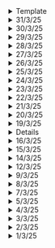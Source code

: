 <details>
  <summary>Template</summary>
  </details>

<details>
  <summary>31/3/25</summary>

  # Key Learnings
  - DSA in C: Some problems regarding linked list. Clearly understood the implementation of Stack and LL.
  </details>
<details>
  <summary>30/3/25</summary>

  # Key Learnings
  - Brief History of Time
  - Visualizing the 4th dimension. Understanding the 4D cube: hypercube / tesseract
  - Platonic solids and its generalization in higher dimensions
  - SFML: Frame-rate independent gameplay and its importance, bounding boxes and its limitations, views etc.
  - PCB Designing: Continuation of the ESP32 board
  - 3D printing course: Binder Jetting and Material Jetting
  </details>
<details>
  <summary>29/3/25</summary>

  # Key Learnings
  - Brief History of Time
  - CAD Modeling: Quick Return Mechanism and some knots
  - Binder Jetting 3D printing technique
  - DSA for some time
  </details>

<details>
  <summary>28/3/25</summary>

  # Key Learnings
  - Brief History of Time
  - SFML Ideas along with OpenGL: Light rays, Fading worm, SAT Collisions, Rope Simulation, Single and Double Pendulum, Sand Fire Water , Mandelbrot Set plotter, Sound Wave interference, Lunar Lander, Satellites Rockets Nosecone Jettisoning, Orbital Mechanics, Soft Body (Jelly Like Structures), Particle Simulation (Navier Stokes Equation), Fourier Series and Transform Visualization, Smoke Effects and Gas Diffusion.
  - I want to work on each idea for a week till I get it around perfect.
  </details>

<details>
  <summary>27/3/25</summary>

  # Key Learnings
  - DSA in C++: Unique Subsets problem, array permutations, N-Queens problem
  - 3D printing course: Laser Powder Bed Fusion (L-PBF) and intro to Electron-Beam Powder Bed Fusion(EB-PBF)
  - Brief History of Time: Light cones, Absolute time and absolute space. How Einstein put an end to absolute time theory by saying speed of light is always constant regardless of how you measure it or how fast you are moving. 
  - CAD Modeling: Design of a twisted connector and a toroidal propeller. Main features that were used: transform (rotate), bridging curves (match tangents), fill surfaces and enclose feature, intersection curve between planes gives us a line without us having to make another sketch, splines, helices and the rib command.
  </details>

<details>
  <summary>26/3/25</summary>

  # Key Learnings
  - DSA in C++: Recursion: Binary Search, All Subsets of an array
  - DSA in C: Doubly Linked List and Circular Linked List
  - First Experiment of Data Communication and Networking Lab (DCN): Using CISCO router and switch, establish a communication path between two computers, ping each other. Software used was PuTTy.
  - SFML: Simple Shooting games, but fundamental concepts that are required for future games, I have learned them. I am becoming more familiar with pointers and classes.
  - PCB Designing: Started with routing the ESP32 board
  </details>

<details>
  <summary>25/3/25</summary>

  # Key Learnings
  - DSA in C++: Recursion: time and space complexity revision
  - DSA in C: Linked List Basic Program
  - PCB design on ESP32, review of how to upload files in GitHub and maintain them
  - An overview of a project that I can do using 555 timer (PCB designing)
  - 3D printing course: Cold Spray Directed Energy Deposition
  
  ## Aerodynamics
  - No matter how complex the flow field or how complex the shape of the body, aerodynamic forces arise due to pressure distribution and shear stress distribution that exist on the surface
  - Pressure, Density, Temperature and Velocity
  - Equation of State: p = rho * R * T
  - Flaps: Control lift
  - Ailerons: Control the roll
  - Rudder: Control the yaw
  - Elevator: Control the pitch (nose up and down)
  - Concept of wing sweep (forward sweep, no sweep and backward sweep)
  - Canard configuration: Horizontal stabilizer placed in front of the wing
  </details>

<details>
  <summary>24/3/25</summary>

  # Key Learnings
  - Antenna Theory and Design Lab: Introduction to various waveguides, other RF components like isolators, circulators, workbench setup, measurement tools and power sources
  - Basics of Networking: IP, subnet, router, LAN, WAN, MAN SAN etc. Classes: A, B, C, D and E
  - PCB Designing: Done with the STM32 Design on KiCAD
  - Crow Web Framework: More basic programs, Documentation
  - Tried out the Github Repo: Algorithms, amazing stuff!
  </details>

<details>
  <summary>23/3/25</summary>

  # Key Learnings
  - What's stopping us from colonizing Mars? contd..
  - 3D printing Course
  - Tries some basic programs using Crow C++ framework
  </details>

<details>
  <summary>22/3/25</summary>

  # Key Learnings
  - NPTEL Exam: Cloud Computing and Distributed Systems
  - Colonizing Mars: What are the problems
  - Why heart attacks are becoming more common in India?
  </details>

<details>
  <summary>21/3/25</summary>

  # Key Learnings
  - Pointers Revision in C
  - New programs using C++ Web Frameworks
  - NASA Ingenuity Helicopter Video by Veritasium
  - Richest Man in Babylon Book Completed
  - 3D printing course
  - Revision for NPTEL Exam
  - PCB Designing
  </details>

<details>
  <summary>20/3/25</summary>

  # Key Learnings
  - Working with pointers in C
  - Richest Man In Babylon Book: We can't afford to live without sufficient protection. Where determination is, the way can be found.
  - Car Hacking (Radio) Video: Its relation to manchester encoding and stuff
  - PCB Designing: mounting holes, board outline, overlap silkscreen, filled zone (GND) on bottom layer, thermal reliefs and routing
  - NPTEL Cloud Computing: Week 3,4,5 and 6 Assignments revision.

  ## Crow C++ Web Framework
  - Installed all the files necessary
  - Learnt new commands and skills
  - Got started with the most simple application
  - [YT tutorial for setup](https://www.youtube.com/watch?v=8aHg040HsLI)
  - [Crow Documentation](https://crowcpp.org/master/getting_started/your_first_application/)
  - [Asio](https://sourceforge.net/projects/asio/files/asio/1.30.2%20%28Stable%29/)
  - I had actually started with Boost ASIO, but it didn't work, so I got back to just pure asio
  - I learnt Cmake, got a little understanding of it
  - Got the website running on local host
  </details>


<details>
  <summary>19/3/25</summary>

  # Key Learnings
  - Richest Man In Babylon Book: Little Caution is better than Greater Regret
  - NPTEL Cloud Computing: Week 1 and Week 2 Revision
  - Found a good tutorial on Crow Web framework
  - Does Light Experience time? How moving clocks tick slower? What is the speed of light with respect to light? The first and the last questions are meaningless. You will need a different theory other than the Special Relativity to make your argument.
  - Revision on Pointers in C and C++: 3D arrays
  </details>
<details>
  <sumamry>17/3/25</summary>

  # Key Learnings
  - Richest Man In Babylon Book: Importance of taking action the moment when opportunity arrives. Opportunity doesn't wait for a slow fellow. (1hr)
  - Revision of pointers and arrays (2D and 3D): 1.5hrs
  - Mahabharata Show: 1hr
  - Metal 3D printing course: 1 hr
  - Tried the Web Framework for C++: Crow, but this is frustrating as hell, will try later
  </details>
<details>
  <summary>16/3/25</summary>

  # Key Learnings
  - Richest Man In Babylon Book: The 7 rules to financial freedom
  - Physics: Law of Thermodynamics
  - 3D printing course overview
  - Lex Fridman podcast with Narendra Modi: Just a glimpse
  </details>
<details>
  <summary>15/3/25</summary>

  # Key Learnings
  - Richest Man In Babylon Book: Pay Yourself First
  - Physics: Gravitation
  - C and C++: Pointers
  </details>


<details>
  <summary>14/3/25</summary>

  # Key Learnings
  - VLSI Exam Done
  - Planning for the next seven days.
  </details>
<details>
  <summary>12/3/25</summary>

  # Key Learnings
  - RF Circuits Exam
  - Dopamine Detox Book
  - VLSI Revision: Unit 1,2 and 3
  </details>
<details>
  <summary>9/3/25</summary>

  # Key Learnings
  - DTSP Revision: All four units, FIR filter design
  - Dopamine Detox Book: Understanding Dopamine
  </details>

<details>
  <summary>8/3/25</summary>

  # Key Learnings
  - RF Circuits Revision of First Unit
  - DTSP Revision till Unit-3: Design of Digital Filters.
  </details>
<details>
  <summary>7/3/25</summary>

  # Key Learnings
  - Digital Modulation and Coding (DMC) SEE
  - RF Circuits Revision
  - Digital VLSI First 2 units revision
  </details>
<details>
  <summary>5/3/25</summary>

  # Key Learnings
  - Entrepreneurship and Intellectual Property Rights SEE
  - Revision of Digital Modulation and Coding
  - Veritasium's Video on Infinite Slits experiment: All possible paths taken by light
  </details>
<details>
  <summary>4/3/25</summary>

  # Key Learnings
  - Case Study on Amul's entry into the Protein Market
  - How did a 26 year old CEO of Eicher Motors save Royal Enfield from a disaster? Case Study.
  - Intellectual Property Revision
  - Digital VLSI Revision: Low Power Analysis
  </details>
<details>
  <summary>3/3/25</summary>

  # Key Learnings
  - Digital Modulation and Coding Revision
  - Entrepreneurship: Market Analysis, Trends, Feasibility, Business Plan etc.
  - OnShape: Wormholes (Surface Modeling)
  - VLSI Revision: BiCMOS ckts
  </details>
<details>
  <summary>2/3/25</summary>

  # Key Learnings
  - VLSI Revision: Dynamic CMOS and Domino CMOS, charge sharing problem
  - Mahabarath TV show
  - Taare Zameen Par Film
  </details>
<details>
  <summary>1/3/25</summary>

  # Key Learnings
  - VLSI Revision: CMOS Circuits: MUX, latches, flip-flops etc.
  - RF Circuits: Waveguides
  - Pointers Revision
  - DSA: Book Allocation, Painters Partition, Aggressive Cows, DNF Sorting algorithm
  - Surface Modeling of the Klein Bottle: [YT](https://www.youtube.com/watch?v=yMW9tkqDe6w)
  - Next up on OnShape: [Warmholes?](https://www.youtube.com/watch?v=zbXe2QOkYec)
  - PCB Designing: Continuation of the STM32 Board
  </details>
